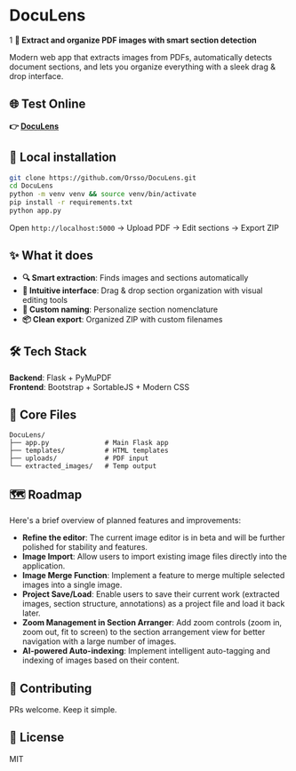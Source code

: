 # DocuLens
1
**📄 Extract and organize PDF images with smart section detection**

Modern web app that extracts images from PDFs, automatically detects document sections, and lets you organize everything with a sleek drag & drop interface.

## 🌐 Test Online

**👉 [DocuLens](https://doculens.onrender.com/)**

## 🚀 Local installation

```bash
git clone https://github.com/Orsso/DocuLens.git
cd DocuLens
python -m venv venv && source venv/bin/activate
pip install -r requirements.txt
python app.py
```

Open `http://localhost:5000` → Upload PDF → Edit sections → Export ZIP

## ✨ What it does

- **🔍 Smart extraction**: Finds images and sections automatically
- **🎨 Intuitive interface**: Drag & drop section organization with visual editing tools
- **📝 Custom naming**: Personalize section nomenclature
- **📦 Clean export**: Organized ZIP with custom filenames

## 🛠️ Tech Stack

**Backend**: Flask + PyMuPDF  
**Frontend**: Bootstrap + SortableJS + Modern CSS

## 📁 Core Files

```
DocuLens/
├── app.py              # Main Flask app
├── templates/          # HTML templates  
├── uploads/            # PDF input
└── extracted_images/   # Temp output
```

## 🗺️ Roadmap

Here's a brief overview of planned features and improvements:

*   **Refine the editor**: The current image editor is in beta and will be further polished for stability and features.
*   **Image Import**: Allow users to import existing image files directly into the application.
*   **Image Merge Function**: Implement a feature to merge multiple selected images into a single image.
*   **Project Save/Load**: Enable users to save their current work (extracted images, section structure, annotations) as a project file and load it back later.
*   **Zoom Management in Section Arranger**: Add zoom controls (zoom in, zoom out, fit to screen) to the section arrangement view for better navigation with a large number of images.
*   **AI-powered Auto-indexing**: Implement intelligent auto-tagging and indexing of images based on their content.

## 🤝 Contributing

PRs welcome. Keep it simple.

## 📄 License

MIT 